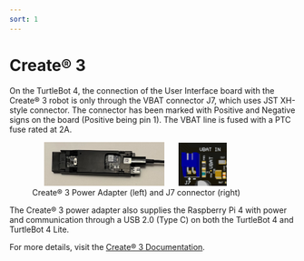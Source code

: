 ```yaml
---
sort: 1
---
```


# Create® 3

On the TurtleBot 4, the connection of the User Interface board with the Create® 3 robot is only through the VBAT connector J7, which uses JST XH-style connector. The connector has been marked with Positive and Negative signs on the board (Positive being pin 1). The VBAT line is fused with a PTC fuse rated at 2A. 

<figure>
    <img src="media/create3_adapter.png" alt="Create® 3 Power Adapter" style="width: 50%; margin-right: 5%; margin-left: 5%;"/>
    <img src="media/UI_PWR.png" alt="TurtleBot 4 UI Power" style="width: 20%"/>
    <figcaption>Create® 3 Power Adapter (left) and J7 connector (right)</figcaption>
</figure>

The Create® 3 power adapter also supplies the Raspberry Pi 4 with power and communication through a USB 2.0 (Type C) on both the TurtleBot 4 and TurtleBot 4 Lite.

For more details, visit the [Create® 3 Documentation](https://iroboteducation.github.io/create3_docs/hw/electrical/).